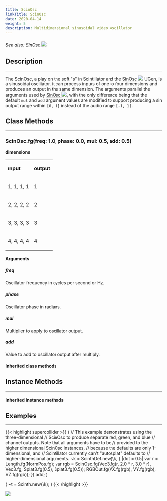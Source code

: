 ```yaml
---
title: ScinOsc
linkTitle: ScinOsc
date: 2020-04-14
weight: 5
description: Multidimensional sinusoidal video oscillator
---
```

<!-- generated file, please edit the original .schelp file(in the Scintillator repository) and then run schelpToMarkDown.scdscript to regenerate. -->
###### See also: <a href="https://doc.sccode.org/Classes/SinOsc.html">SinOsc <img src="/images/external-link.svg" class="one-liner"></a> 



## Description
---



The ScinOsc, a play on the soft "s" in Scintillator and the <a href="https://doc.sccode.org/Classes/SinOsc.html">SinOsc <img src="/images/external-link.svg" class="one-liner"></a> UGen, is a sinusoidal oscillator. It can process inputs of one to four dimensions and produces an output in the same dimension. The arguments parallel the arguments used by <a href="https://doc.sccode.org/Classes/SinOsc.html">SinOsc <img src="/images/external-link.svg" class="one-liner"></a>, with the only difference being that the default <code>mul</code> and <code>add</code> argument values are modified to support producing a sin output range within <code>[0, 1]</code> instead of the audio range <code>[-1, 1]</code>.



## Class Methods
---



### ScinOsc.fg(freq: 1.0, phase: 0.0, mul: 0.5, add: 0.5)



<strong>dimensions</strong>


<table>
<tr><td>

<strong>input</strong>

</td><td>

<strong>output</strong>

</td></tr>
<tr><td>

1, 1, 1, 1

</td><td>

1

</td></tr>
<tr><td>

2, 2, 2, 2

</td><td>

2

</td></tr>
<tr><td>

3, 3, 3, 3

</td><td>

3

</td></tr>
<tr><td>

4, 4, 4, 4

</td><td>

4

</td></tr>

</table>


#### Arguments

##### freq



Oscillator frequency in cycles per second or Hz.



##### phase



Oscillator phase in radians.



##### mul



Multiplier to apply to oscillator output.



##### add



Value to add to oscillator output after multiply.





#### Inherited class methods



## Instance Methods
---



#### Inherited instance methods



## Examples
---



{{< highlight supercollider >}}
(
// This example demonstrates using the three-dimensional
// ScinOsc to produce separate red, green, and blue
// channel outputs. Note that all arguments have to be
// provided to the higher dimensional ScinOsc instances,
// because the defaults are only 1-dimensional, and
// Scintillator currently can't "autosplat" defaults to
// higher-dimensional arguments.
~k = ScinthDef.new(\k, { |dot = 0.5|
    var r = Length.fg(NormPos.fg);
    var rgb = ScinOsc.fg(Vec3.fg(r, 2.0 * r, 3.0 * r),
        Vec3.fg, Splat3.fg(0.5), Splat3.fg(0.5));
    RGBOut.fg(VX.fg(rgb), VY.fg(rgb), VZ.fg(rgb));
}).add;
)

(
~t = Scinth.new(\k);
)
{{< /highlight >}}

<img src="/images/schelp/ScinOsc.png" />